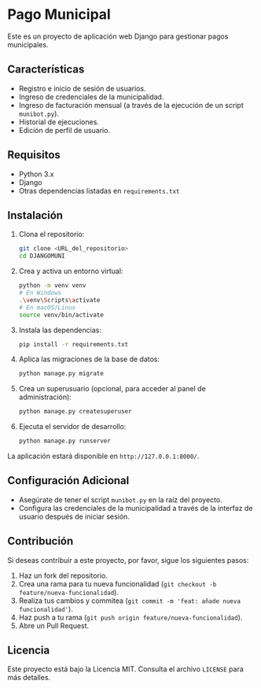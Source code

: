 # Pago Municipal

Este es un proyecto de aplicación web Django para gestionar pagos municipales.

## Características

- Registro e inicio de sesión de usuarios.
- Ingreso de credenciales de la municipalidad.
- Ingreso de facturación mensual (a través de la ejecución de un script `munibot.py`).
- Historial de ejecuciones.
- Edición de perfil de usuario.

## Requisitos

- Python 3.x
- Django
- Otras dependencias listadas en `requirements.txt`

## Instalación

1. Clona el repositorio:
   ```bash
   git clone <URL_del_repositorio>
   cd DJANGOMUNI
   ```

2. Crea y activa un entorno virtual:
   ```bash
   python -m venv venv
   # En Windows
   .\venv\Scripts\activate
   # En macOS/Linux
   source venv/bin/activate
   ```

3. Instala las dependencias:
   ```bash
   pip install -r requirements.txt
   ```

4. Aplica las migraciones de la base de datos:
   ```bash
   python manage.py migrate
   ```

5. Crea un superusuario (opcional, para acceder al panel de administración):
   ```bash
   python manage.py createsuperuser
   ```

6. Ejecuta el servidor de desarrollo:
   ```bash
   python manage.py runserver
   ```

La aplicación estará disponible en `http://127.0.0.1:8000/`.

## Configuración Adicional

- Asegúrate de tener el script `munibot.py` en la raíz del proyecto.
- Configura las credenciales de la municipalidad a través de la interfaz de usuario después de iniciar sesión.

## Contribución

Si deseas contribuir a este proyecto, por favor, sigue los siguientes pasos:
1. Haz un fork del repositorio.
2. Crea una rama para tu nueva funcionalidad (`git checkout -b feature/nueva-funcionalidad`).
3. Realiza tus cambios y commitea (`git commit -m 'feat: añade nueva funcionalidad'`).
4. Haz push a tu rama (`git push origin feature/nueva-funcionalidad`).
5. Abre un Pull Request.

## Licencia

Este proyecto está bajo la Licencia MIT. Consulta el archivo `LICENSE` para más detalles.